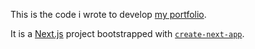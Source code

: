 This is the code i wrote to develop [my portfolio](https://claudiayamamoto.com). 

It is a [Next.js](https://nextjs.org) project bootstrapped with [`create-next-app`](https://github.com/vercel/next.js/tree/canary/packages/create-next-app).

